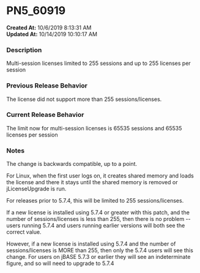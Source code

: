 # PN5_60919

**Created At:** 10/6/2019 8:13:31 AM  
**Updated At:** 10/14/2019 10:10:17 AM  


### Description

Multi-session licenses limited to 255 sessions and up to 255 licenses per session



### Previous Release Behavior

The license did not support more than 255 sessions/licenses.



### Current Release Behavior

The limit now for multi-session licenses is 65535 sessions and 65535 licenses per session



### Notes

The change is backwards compatible, up to a point.

For Linux, when the first user logs on, it creates shared memory and loads the license and there it stays until the shared memory is removed or jLicenseUpgrade is run.

For releases prior to 5.7.4, this will be limited to 255 sessions/licenses.

If a new license is installed using 5.7.4 or greater with this patch, and the number of sessions/licenses is less than 255, then there is no problem -- users running 5.7.4 and users running earlier versions will both see the correct value.

However, if a new license is installed using 5.7.4 and the number of sessions/licenses is MORE than 255, then only the 5.7.4 users will see this change. For users on jBASE 5.7.3 or earlier they will see an indeterminate figure, and so will need to upgrade to 5.7.4
